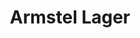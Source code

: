 ---
title: 'Armstel Lager'
description: 'Lorem ipsum dolor sit amet consectetur adipisicing elit. Obcaecati sint cumque voluptatem cupiditate odit corporis.'
price: 19
---